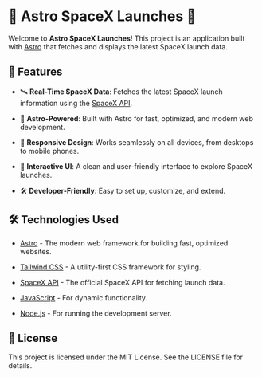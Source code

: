 🚀 Astro SpaceX Launches 🌌
===========================

Welcome to **Astro SpaceX Launches**! This project is an application built with [Astro](https://astro.build/) that fetches and displays the latest SpaceX launch data.

🌟 Features
-----------

*   🛰️ **Real-Time SpaceX Data**: Fetches the latest SpaceX launch information using the [SpaceX API](https://github.com/r-spacex/SpaceX-API).
    
*   🚀 **Astro-Powered**: Built with Astro for fast, optimized, and modern web development.
    
*   📱 **Responsive Design**: Works seamlessly on all devices, from desktops to mobile phones.
    
*   🌠 **Interactive UI**: A clean and user-friendly interface to explore SpaceX launches.
    
*   🛠️ **Developer-Friendly**: Easy to set up, customize, and extend.
    

🛠️ Technologies Used
---------------------

*   [Astro](https://astro.build/) - The modern web framework for building fast, optimized websites.
    
*   [Tailwind CSS](https://tailwindcss.com/) - A utility-first CSS framework for styling.
    
*   [SpaceX API](https://github.com/r-spacex/SpaceX-API) - The official SpaceX API for fetching launch data.
    
*   [JavaScript](https://developer.mozilla.org/en-US/docs/Web/JavaScript) - For dynamic functionality.
    
*   [Node.js](https://nodejs.org/) - For running the development server.

📜 License
-----------

This project is licensed under the MIT License. See the LICENSE file for details.
